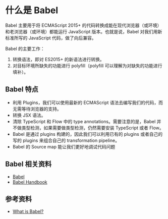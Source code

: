 # 什么是 Babel

Babel 主要用于将 ECMAScript 2015+ 的代码转换成能在现代浏览器（或环境）和老浏览器（或环境）都能运行 JavaScript 版本。也就是说，Babel 对我们用新标准所写的 JavaScript 代码，做了向后兼容。

Babel 的主要工作：

1. 转换语法，即对 ES2015+ 的新语法进行转换。
1. 对目标环境所缺失的功能进行 polyfill（polyfill 可以理解为对缺失的功能进行填补）。

## Babel 特点

- 利用 Plugins，我们可以使用最新的 ECMAScript 语法去编写我们的代码，而无需等待浏览器的支持。
- 转换 JSX 语法。
- 清除 TypeScript 和 Flow 中的 type annotations。需要注意的是，Babel 并不做类型检测，如果需要做类型检测，仍然需要安装 TypeScript 或者 Flow。
- Babel 是通过 plugins 构建的，因此我们可以利用已有的 plugins 或者自己的写的 plugins 来组合自己的 transformation pipeline。
- Babel 的 Source map 能让我们更好地调试代码问题

## Babel 相关资料

- [Babel](https://babeljs.io/docs/en/)
- [Babel Handbook](https://github.com/jamiebuilds/babel-handbook/blob/master/translations/en/README.md)

## 参考资料

- [What is Babel?](https://babeljs.io/docs/en/)
